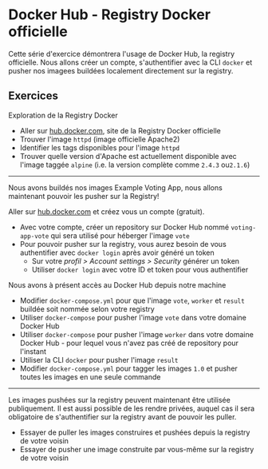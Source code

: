 # Docker Hub - Registry Docker officielle


Cette série d'exercice démontrera l'usage de Docker Hub, la registry officielle. Nous allons créer un compte, s'authentifier avec la CLI `docker` et pusher nos imagees buildées localement directement sur la registry.  

## Exercices

Exploration de la Registry Docker

- Aller sur [hub.docker.com](https://hub.docker.com/), site de la Registry Docker officielle
- Trouver l'image `httpd` (image officielle Apache2)
- Identifier les tags disponibles pour l'image `httpd`
- Trouver quelle version d'Apache est actuellement disponible avec l'image taggée `alpine` (i.e. la version complète comme `2.4.3` ou`2.1.6`)

---

Nous avons buildés nos images Example Voting App, nous allons maintenant pouvoir les pusher sur la Registry!

Aller sur [hub.docker.com](https://hub.docker.com/) et créez vous un compte (gratuit). 

- Avec votre compte, créer un repository sur Docker Hub nommé `voting-app-vote` qui sera utilisé pour héberger l'image `vote`
- Pour pouvoir pusher sur la registry, vous aurez besoin de vous authentifier avec `docker login` après avoir généré un token
  - Sur votre _profil > Account settings > Security_ générer un token
  - Utiliser `docker login` avec votre ID et token pour vous authentifier

Nous avons à présent accès au Docker Hub depuis notre machine

- Modifier `docker-compose.yml` pour que l'image `vote`, `worker` et `result` buildée soit nommée selon votre registry
- Utiliser `docker-compose` pour pusher l'image `vote` dans votre domaine Docker Hub
- Utiliser `docker-compose` pour pusher l'image `worker` dans votre domaine Docker Hub - pour lequel vous n'avez pas créé de repository pour l'instant
- Utiliser la CLI `docker` pour pusher l'image `result`
- Modifier `docker-compose.yml` pour tagger les images `1.0` et pusher toutes les images en une seule commande

---

Les images pushées sur la registry peuvent maintenant être utilisée publiquement. Il est aussi possible de les rendre privées, auquel cas il sera obligatoire de s'authentifier sur la registry avant de pouvoir les puller. 

- Essayer de puller les images construires et pushées depuis la registry de votre voisin
- Essayer de pusher une image construite par vous-même sur la registry de votre voisin